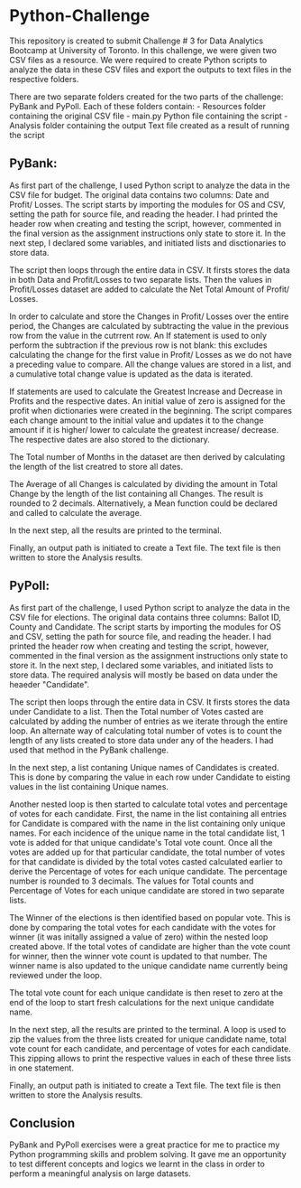 # **Python-Challenge**

This repository is created to submit Challenge # 3 for Data Analytics Bootcamp at University of Toronto. In this challenge, we were given two CSV files as a resource. We were required to create Python scripts to analyze the data in these CSV files and export the outputs to text files in the respective folders.

There are two separate folders created for the two parts of the challenge: PyBank and PyPoll. Each of these folders contain:
    - Resources folder containing the original CSV file
    - main.py Python file containing the script
    - Analysis folder containing the output Text file created as a result of running the script

## **PyBank:**

As first part of the challenge, I used Python script to analyze the data in the CSV file for budget. The original data contains two columns: Date and Profit/ Losses. The script starts by importing the modules for OS and CSV, setting the path for source file, and reading the header. I had printed the header row when creating and testing the script, however, commented in the final version as the assignment instructions only state to store it. In the next step, I declared some variables, and initiated lists and disctionaries to store data.

The script then loops through the entire data in CSV. It firsts stores the data in both Data and Profit/Losses to two separate lists. Then the values in Profit/Losses dataset are added to calculate the Net Total Amount of Profit/ Losses. 

In order to calculate and store the Changes in Profit/ Losses over the entire period, the Changes are calculated by subtracting the value in the previous row from the value in the cutrrent row. An If statement is used to only perform the subtraction if the previous row is not blank: this excludes calculating the change for the first value in Profit/ Losses as we do not have a preceding value to compare. All the change values are stored in a list, and a cumulative total change value is updated as the data is iterated. 

If statements are used to calculate the Greatest Increase and Decrease in Profits and the respective dates. An initial value of zero is assigned for the profit when dictionaries were created in the beginning. The script compares each change amount to the initial value and updates it to the change amount if it is higher/ lower to calculate the greatest increase/ decrease. The respective dates are also stored to the dictionary. 

The Total number of Months in the dataset are then derived by calculating the length of the list creatred to store all dates. 

The Average of all Changes is calculated by dividing the amount in Total Change by the length of the list containing all Changes. The result is rounded to 2 decimals. Alternatively, a Mean function could be declared and called to calculate the average.

In the next step, all the results are printed to the terminal.

Finally, an output path is initiated to create a Text file. The text file is then written to store the Analysis results.

## **PyPoll:**

As first part of the challenge, I used Python script to analyze the data in the CSV file for elections. The original data contains three columns: Ballot ID, County and Candidate. The script starts by importing the modules for OS and CSV, setting the path for source file, and reading the header. I had printed the header row when creating and testing the script, however, commented in the final version as the assignment instructions only state to store it. In the next step, I declared some variables, and initiated lists to store data. The required analysis will mostly be based on data under the heaeder "Candidate".

The script then loops through the entire data in CSV. It firsts stores the data under Candidate to a list. Then the Total number of Votes casted are calculated by adding the number of entries as we iterate through the entire loop. An alternate way of calculating total number of votes is to count the length of any lists created to store data under any of the headers. I had used that method in the PyBank challenge.

In the next step, a list contaning Unique names of Candidates is created. This is done by comparing the value in each row under Candidate to eisting values in the list containing Unique names.

Another nested loop is then started to calculate total votes and percentage of votes for each candidate. First, the name in the list containing all entries for Candidate is compared with the name in the list containing only unique names. For each incidence of the unique name in the total candidate list, 1 vote is added for that unique candidate's Total vote count. Once all the votes are added up for that particular candidate, the total number of votes for that candidate is divided by the total votes casted calculated earlier to derive the Percentage of votes for each unique candidate. The percentage number is rounded to 3 decimals. The values for Total counts and Percentage of Votes for each unique candidate are stored in two separate lists.

The Winner of the elections is then identified based on popular vote. This is done by comparing the total votes for each candidate with the votes for winner (it was initally assigned a value of zero) within the nested loop created above. If the total votes of candidate are higher than the vote count for winner, then the winner vote count is updated to that number. The winner name is also updated to the unique candidate name currently being reviewed under the loop. 

The total vote count for each unique candidate is then reset to zero at the end of the loop to start fresh calculations for the next unique candidate name.

In the next step, all the results are printed to the terminal. A loop is used to zip the values from the three lists created for unique candidate name, total vote count for each candidate, and percentage of votes for each candidate. This zipping allows to print the respective values in each of these three lists in one statement. 

Finally, an output path is initiated to create a Text file. The text file is then written to store the Analysis results.

## **Conclusion**

PyBank and PyPoll exercises were a great practice for me to practice my Python programming skills and problem solving. It gave me an opportunity to test different concepts and logics we learnt in the class in order to perform a meaningful analysis on large datasets.